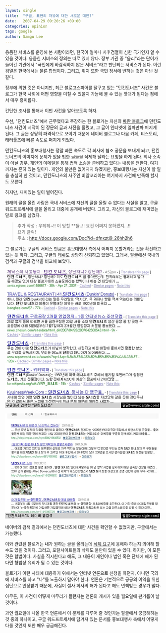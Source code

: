 ```yaml
---
layout: single
title:  "구글, 표현의 자유에 대한 새로운 대안?"
date:   2007-04-29 09:20:26 +09:00
categories: opinion
tags: google
author: Samgu Lee
---
```

응큼한 서비스를 운영해 본 사람이라면, 한국이 얼마나 사후검열이 심한 국가인지 알 수 있을 것이다. 응큼한 서비스의 정의는 따로 있지 않다. 정부 기관 중 "윤리"라는 단어가 들어간 기관에서 "국민에게 바람직하지 않은 서비스"라고 판단되는 서비스가 된다. 이런 검열은 한국에서는 물론 합법이다. 그리고, 취지 또한 국민 정서에 반하는 것은 아닌 것 같다.

정부에 의한 것은 아니지만, 최근 블로고스피어를 달구고 있는 "던킨도너츠" 사건은 블로그가 한국 사회에 어떤 영향을 미칠 수 있을지 가늠해 볼 수 있는 잣대가 된다는 점에서 매우 흥미롭다.

간단한 조사를 통해서 이번 사건을 알아보도록 하자.

우선, "던킨도너츠"에서 근무했다고 주장하는 한 블로거는 자신의 [파란 블로그](http://blog.paran.com/4you/18930032)에 던킨도너츠 사건이 시작이 된 장문의 글과 사진을 올렸고, 그 글이 인터넷에 일파만파 퍼지게 된다. 그 글은 상당히 파격적으로 보이기 때문에 네이버 블로그나 다음 카페, 티스토리, 태터툴즈에 빠른 속도로 퍼지게 되었다.

던킨도너츠의 홍보대행사는 정말 빠른 속도로 각 회사에 협조 공문을 보내게 되고, 던킨도너츠의 이미지에 문제가 있을 법한 글들을 삭제해 달라는 요청을 하게 된다. 회사 소속이 아닐 경우, 개인의 이메일을 통해 법적 소송을 준비하고 있다는 내용을 전한다. 여기까지는 흔히 있는 일이다. 개인의 불만은 없어지지 않겠지만, 홍보대행사는 자신이 할 일을 충실히 한 것이고, 던킨도너츠의 사주인 비알코리아는 여기까지 사건에 만족해 할지도 모른다.

하지만, 재미있는 일이 벌어진다.

원래의 글을 올린 사람은 국내 서비스에 자신의 글을 올릴 수 없다는 사실을 알고, 구글 워드프로세서에 글을 올리고 대중에 공개해 버렸다. 그리고, 자신의 블로그에 재미있는 말로 링크를 남겼다.

> 추가 작성 : 우헤헤~!! 이 망할 **들..!! 요건 어쩌지 못하겠지...!!  
> 요기 클릭!  
> 주소 : http://docs.google.com/Doc?id=dfnxztj9_26hh2h6

그 블로거는 구글의 서비스 만큼은 홍보대행사 측에서 어쩌지 못할거라는 것을 확신하고 있는 듯 하다. 그리고, 구글의 [캐쉬](http://72.14.235.104/search?q=cache:uMakn_gsSOgJ:pann.nate.com/b1574339+%EB%8D%98%ED%82%A8%EB%8F%84%EB%84%88%EC%B8%A0+%EB%85%B9%EB%AC%BC&hl=en&ct=clnk&cd=4)도 상당히 신뢰하고 있었다. 그래서, 팔글에선 국내의 검색과 구글의 검색을 비교해 보았다.

![던킨도너츠로 검색한 구글](/assets/dunkin-in-google.jpg)

![던킨도너츠로 검색한 네이버](/assets/dunkin-in-naver.jpg)

네이버의 검색 결과에서는 던킨도너츠에 대한 사건을 확인할 수 없었지만, 구글에서는 가능했다.

이와 관련된 블로거는 내가 원하는 글을 올리는데 [삭제 요구](http://eyefree.com/195)에 응해야 하는지 의아해 할 수도 있을 것이다. 그리고, 포탈사이트들의 삭제도 불만이 있을 수 있다. 하지만, 이 모든 것은 합법이다. 사실을 직시한다고 해도, 그 내용이 개인이나 법인 혹은 단체에 해가 된다면 형법상 유죄가 될 수 있는 것이다.

블로거가 이런 사태에 대응하기 위해서는 인터넷 언론으로 신청을 하던지, 아니면 국외에 서비스를 하고 "나"를 노출하지 말아야 한다. 언론은 기본적으로 공공의 이익을 위한 집단으로 인정받기 때문에, 사실이 설사 회사의 해가 된다고 해도 면책받는 경우가 많다.

아무튼, 이 사건이 어떻게 마무리가 될런지는 언론의 개시가 있을 월요일에 판가름이 날 것이다.

과연 월요일에 나올 한국 언론에서 이 문제를 다루어 줄 것인가는 팔글에서 궁금해하는 것 중의 하나이고, 구글 워드프로세서에 담겨져 있는 문서를 홍보대행사 측에서 어떻게 다룰 것인지 또한 매우 궁금해진다.
